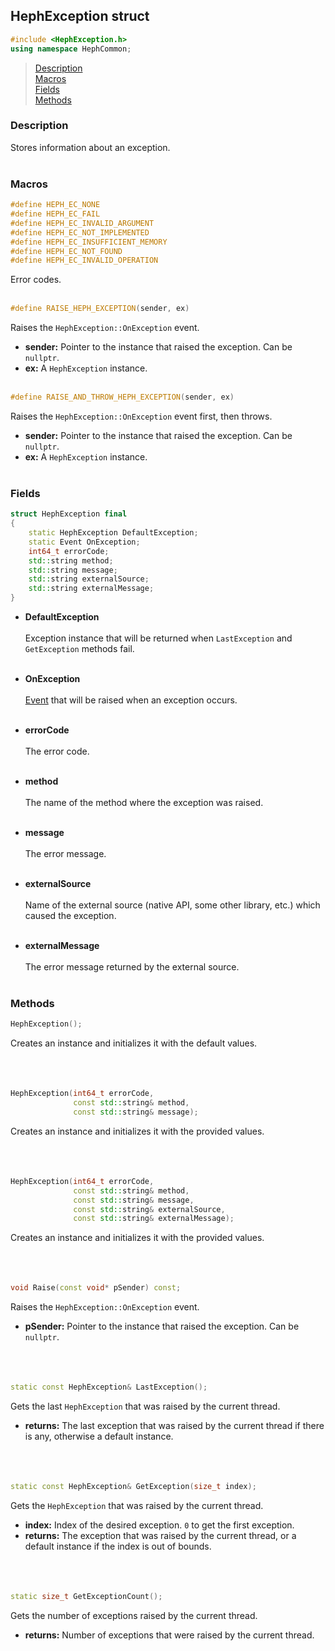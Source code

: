 ## HephException struct
```c++
#include <HephException.h>
using namespace HephCommon;
```

> [Description](#description)<br>
[Macros](#macros)<br>
[Fields](#fields)<br>
[Methods](#methods)



### Description
Stores information about an exception.
<br><br>



### Macros
```c++
#define HEPH_EC_NONE
#define HEPH_EC_FAIL
#define HEPH_EC_INVALID_ARGUMENT
#define HEPH_EC_NOT_IMPLEMENTED
#define HEPH_EC_INSUFFICIENT_MEMORY
#define HEPH_EC_NOT_FOUND
#define HEPH_EC_INVALID_OPERATION
```
Error codes.
<br><br>

```c++
#define RAISE_HEPH_EXCEPTION(sender, ex)
```
Raises the ``HephException::OnException`` event.
- **sender:** Pointer to the instance that raised the exception. Can be ``nullptr``.
- **ex:** A ``HephException`` instance.
<br><br>

```c++
#define RAISE_AND_THROW_HEPH_EXCEPTION(sender, ex)
```
Raises the ``HephException::OnException`` event first, then throws.
- **sender:** Pointer to the instance that raised the exception. Can be ``nullptr``.
- **ex:** A ``HephException`` instance.
<br><br>


### Fields

```c++
struct HephException final
{
    static HephException DefaultException;
    static Event OnException;
    int64_t errorCode;
    std::string method;
    std::string message;
    std::string externalSource;
    std::string externalMessage;
}
```

- **DefaultException**
<br><br>
Exception instance that will be returned when ``LastException`` and ``GetException`` methods fail.
<br><br>

- **OnException**
<br><br>
[Event](/docs/HephCommon/Event.md) that will be raised when an exception occurs.
<br><br>

- **errorCode**
<br><br>
The error code.
<br><br>

- **method**
<br><br>
The name of the method where the exception was raised.
<br><br>

- **message**
<br><br>
The error message.
<br><br>

- **externalSource**
<br><br>
Name of the external source (native API, some other library, etc.) which caused the exception.
<br><br>

- **externalMessage**
<br><br>
The error message returned by the external source.
<br><br>



### Methods

```c++
HephException();
```
Creates an instance and initializes it with the default values.
<br><br><br><br>

```c++
HephException(int64_t errorCode,
              const std::string& method,
              const std::string& message);
```
Creates an instance and initializes it with the provided values.
<br><br><br><br>

```c++
HephException(int64_t errorCode,
              const std::string& method,
              const std::string& message,
              const std::string& externalSource,
              const std::string& externalMessage);
```
Creates an instance and initializes it with the provided values.
<br><br><br><br>

```c++
void Raise(const void* pSender) const;
```
Raises the ``HephException::OnException`` event.
- **pSender:** Pointer to the instance that raised the exception. Can be ``nullptr``.
<br><br><br><br>

```c++
static const HephException& LastException();
```
Gets the last ``HephException`` that was raised by the current thread.
- **returns:** The last exception that was raised by the current thread if there is any, otherwise a default instance.
<br><br><br><br>

```c++
static const HephException& GetException(size_t index);
```
Gets the ``HephException`` that was raised by the current thread.
- **index:** Index of the desired exception. ``0`` to get the first exception.
- **returns:** The exception that was raised by the current thread, or a default instance if the index is out of bounds.
<br><br><br><br>

```c++
static size_t GetExceptionCount();
```
Gets the number of exceptions raised by the current thread.
- **returns:** Number of exceptions that were raised by the current thread.










